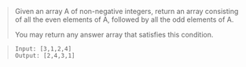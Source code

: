 > Given an array A of non-negative integers, return an array consisting of all the even elements of A, followed by all the odd elements of A.
> 
> You may return any answer array that satisfies this condition.


> ```
> Input: [3,1,2,4]
> Output: [2,4,3,1]
> ```



